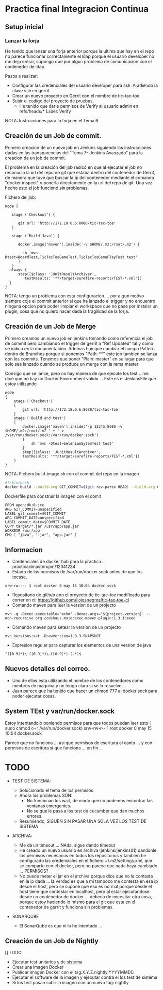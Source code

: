 # Practica final Integracion Continua

## Setup inicial

### Lanzar la forja
 He tenido que lanzar una forja anterior porque la ultima que hay en el repo no parece funcionar correctamente el ldap porque el usuario developer no me deja entrar, supongo que por algun problema de comunicacion con el contenedor de ldap.
 
 Pasos a realizar:
 
- Configurar las credenciales del usuario developer para ssh: A;adiendo la clave ssh en gerrit.
- Crear un nuevo proyecto en Gerrit con el nombre de tic-tac-toe
- Subir el codigo del proyecto de pruebas.
    - He tenido que darle permisos de Verify al usuario admin en refs/heads/* Label: Verify

NOTA: Instrucciones para la forja en el Tema 6
## Creación de un Job de commit.

Primero creacion de un nuevo job en Jenkins siguiendo las instrucciones dadas en las transparencias del "Tema 7- Jenkins Avanzado" para la creacion de un job de commit.

El problema en la creación del job radicó en que al ejecutar el job no reconocía la url del repo de git que estaba dentro del contenedor de Gerrit, de manera que tuve que buscar la ip del contenedor mediante el comando "docker inspect" y ponerla directamente en la url del repo de git.
Una vez hecho esto el job funcionó sin problemas. 

Fichero del job:

```
node {
    
   stage ('Checkout') {
        
      git url: 'http://172.18.0.6:8080/tic-tac-toe'
   }

   stage ('Build Java') {

      docker.image('maven').inside('-v $HOME/.m2:/root/.m2') {

        sh 'mvn -Dtest=BoardTest,TicTacToeGameTest,TicTacToeGamePlayTest test'
      }
   }
  always {
      step([$class: 'JUnitResultArchiver', 
         testResults: '**/target/surefire-reports/TEST-*.xml'])
  }
}
```

NOTA: tengo un problema con esta configuracion ... por algun motivo siempre coje el commit anterior al que ha lanzado el trigger y no encuentro ninguna opcion para poder limpiar el workspace que no pase por instalar un plugin, cosa que no quiero hacer dada la fragilidad de la forja.


## Creación de un Job de Merge

Primero creamos un nuevo job en jenkins tomando como referencia el job de commit pero cambiando el trigger de gerrit a "Ref Updated" tal y como se indica en la documentación.
Ademas hay que cambiar el campo Pattern dentro de Branches porque si ponemos "Path: **" este job tambien se lanza con los commits. Tenemos que poner "Plain: master" en su lugar para que solo sea lanzado cuando se produce un merge con la rama master

Consigo que se lance, pero no hay manera de que ejecute los test... me dice que no hay un Docker Environment valido ... 
Este es el JenkinsFile que estoy utilizando

```
node 
{
    stage ('Checkout')
    {
        git url: 'http://172.18.0.6:8080/tic-tac-toe'
    }
    stage ('Build and test') 
    {
        docker.image('maven').inside('-p 12345:8080 -v $HOME/.m2:/root/.m2 ' + '-v /var/run/docker.sock:/var/run/docker.sock') 
        {
            sh 'mvn -Dtest=SeleniumSytemTest test'
        }
        step([$class: 'JUnitResultArchiver',
        testResults: '**/target/surefire-reports/TEST-*.xml'])
    }
}
```


NOTA: Fichero build-image.sh con el commit del repo en la imagen

```sh
#!/bin/bash
docker build --build-arg GIT_COMMIT=$(git rev-parse HEAD) --build-arg COMMIT_DATE=$(git log -1 --format=%cd --date=format:%Y-%m-%dT%H:%M:%S) -t micaelgallego/curso-ci-ejem2:latest .

```

Dockerfile para construir la imagen con el comit

```
FROM openjdk:8-jre
ARG GIT_COMMIT=unspecified
LABEL git_commit=$GIT_COMMIT
ARG COMMIT_DATE=unspecified
LABEL commit_date=$COMMIT_DATE
COPY target/*.jar /usr/app/app.jar
WORKDIR /usr/app
CMD [ "java", "-jar", "app.jar" ]
```




## Informacion 
* Credenciales de docker hub para la practica : practicacimasterupm/12341234
* Estado de los permisos de /var/run/docker.sock antes de que los tocase.
```
srw-rw---- 1 root docker 0 may 15 10:04 docker.sock
```
* Repositorio de github con el proyecto de tic-tac-toe modificado para correr en ci: https://github.com/jlojosnegros/tic-tac-toe-ci
* Comando maven para leer la version de un projecto
```
mvn -q -Dexec.executable="echo" -Dexec.args='${project.version}' --non-recursive org.codehaus.mojo:exec-maven-plugin:1.3.1:exec
```
* Comando maven para setear la version de un projecto
```
mvn versions:set -DnewVersion=1.0.3-SNAPSHOT
```
* Expresion regular para capturar los elementos de una version de java
```
^([0-9]*)\.([0-9]*)\.([0-9]*)-(.*)$
```

## Nuevos detalles del correo.
* Uno de ellos esta utilizando el nombre de los contenedores como nombres de maquina y no tengo claro si se lo resuelve.
* Juan parece que ha tenido que hacer un chmod 777 al docker.sock para poder ejecutar cosas.


## System TEst y var/run/docker.sock
Estoy intentandolo poniendo permisos para que todos puedan leer esto ( sudo chmod o+r /var/run/docker.sock)
srw-rw-r-- 1 root docker 0 may 15 10:04 docker.sock

Parece que no funciona ...  asi que permisos de escritura al canto ... 
y con permisos de escritura si que funciona ... en fin ... 


# TODO

* TEST DE SISTEMA:
  * Solucionado el tema de los permisos.
  * Ahora los problemas SON:
	* No funcionan los wait, de modo que no podemos encontrar las ventanas emergentes.
	* No se que le pasa a los test de cucumber que dan muchos errores.
  * Resumiendo, SIGUEN SIN PASAR UNA SOLA VEZ LOS TEST DE SISTEMA
  
* ARCHIVA:
  * Me da un timeout ... NAda, sigue dando timeout
  * He creado un nuevo usuario en archiva (jenkins/jenkins01) dandonle los permisos necesarios en todos los repositorios y tambien he configurado las credenciales en el fichero ~/.m2/settings.xml, que se comparte con el docker, pero no parece que nada haya cambiado ... PERMISOS?
  * No puede meter el jar en el archiva porque dice que no le contesta en la ip dada ... la verdad es que a mi tampoco me contesta en esa ip desde el host, pero se supone que eso es normal porque desde el host tiene que contestar en localhost, pero al estar ejecutandose desde un contenedor de docker ... deberia de necesitar otra cosa, porque estoy haciendo lo mismo para el git que esta en el contenedor de gerrit y funciona sin problemas.

* SONARQUBE
  * El SonarQube es que ni lo he intentado ...


## Creación de un Job de Nightly

[] TODO 

* Ejecutar test unitarios y de sistema
* Crear una imagen Docker 
* Publicar imagen Docker con el tag:X.Y.Z.nightly.YYYYMMDD
* Ejecutar el software de la imagen y ejecutar contra el los test de sistema
* Si los test pasan subir la imagen con un nuevo tag: nightly
